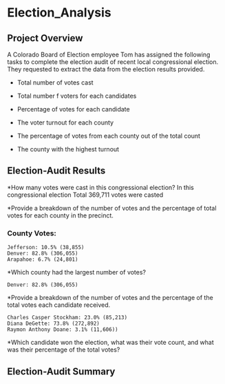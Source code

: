 # Election_Analysis
## Project Overview
A Colorado Board of Election employee Tom has assigned the following tasks to complete the election audit of recent local congressional election. They requested to extract the data from the election results provided.

 - Total number of votes cast
  
 - Total number f voters for each candidates
  
 - Percentage of votes for each candidate
  
 - The voter turnout for each county 
 
 - The percentage of votes from each county out of the total count
  
 - The county with the highest turnout

## Election-Audit Results
*How many votes were cast in this congressional election?
In this congressional election Total 369,711 votes were casted


*Provide a breakdown of the number of votes and the percentage of total votes for each county in the precinct.

### County Votes:

```
Jefferson: 10.5% (38,855) 
Denver: 82.8% (306,055) 
Arapahoe: 6.7% (24,801) 
```

*Which county had the largest number of votes?
```
Denver: 82.8% (306,055)  
```

*Provide a breakdown of the number of votes and the percentage of the total votes each candidate received.
```
Charles Casper Stockham: 23.0% (85,213)
Diana DeGette: 73.8% (272,892)
Raymon Anthony Doane: 3.1% (11,606)) 
```


*Which candidate won the election, what was their vote count, and what was their percentage of the total votes?


## Election-Audit Summary
